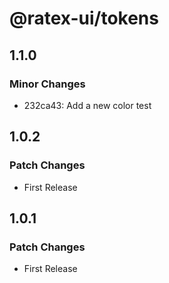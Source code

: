 # @ratex-ui/tokens

## 1.1.0

### Minor Changes

- 232ca43: Add a new color test

## 1.0.2

### Patch Changes

- First Release

## 1.0.1

### Patch Changes

- First Release

